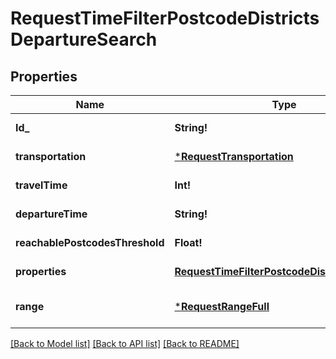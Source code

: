 # RequestTimeFilterPostcodeDistrictsDepartureSearch

## Properties
Name | Type | Description | Notes
------------ | ------------- | ------------- | -------------
**Id_** | **String!** |  | [default to null]
**transportation** | [***RequestTransportation**](RequestTransportation.md) |  | [default to null]
**travelTime** | **Int!** |  | [default to null]
**departureTime** | **String!** |  | [default to null]
**reachablePostcodesThreshold** | **Float!** |  | [default to null]
**properties** | [**RequestTimeFilterPostcodeDistrictsProperty**](RequestTimeFilterPostcodeDistrictsProperty.md) |  | [default to null]
**range** | [***RequestRangeFull**](RequestRangeFull.md) |  | [optional] [default to null]

[[Back to Model list]](../README.md#documentation-for-models) [[Back to API list]](../README.md#documentation-for-api-endpoints) [[Back to README]](../README.md)


